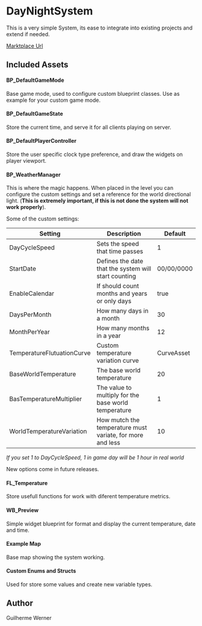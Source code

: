 # DayNightSystem

This is a very simple System, its ease to integrate into existing projects and extend if needed.

[Marktplace Url](https://www.unrealengine.com/marketplace/en-US/product/226f49f1b9c24c44830986dad86869ed)

## Included Assets

#### BP_DefaultGameMode

Base game mode, used to configure custom blueprint classes. Use as example for your custom game mode.

#### BP_DefaultGameState

Store the current time, and serve it for all clients playing on server.

#### BP_DefaultPlayerController

Store the user specific clock type preference, and draw the widgets on player viewport.

#### BP_WeatherManager

This is where the magic happens. When placed in the level you can configure the custom settings and set a reference for the world directional light. (**This is extremely important, if this is not done the system will not work properly**).

Some of the custom settings:

| Setting                    | Description                                               | Default    |
| -------------------------- | --------------------------------------------------------- | ---------- |
| DayCycleSpeed              | Sets the speed that time passes                           | 1          |
| StartDate                  | Defines the date that the system will start counting      | 00/00/0000 |
| EnableCalendar             | If should count months and years or only days             | true       |
| DaysPerMonth               | How many days in a month                                  | 30         |
| MonthPerYear               | How many months in a year                                 | 12         |
| TemperatureFlutuationCurve | Custom temperature variation curve                        | CurveAsset |
| BaseWorldTemperature       | The base world temperature                                | 20         |
| BasTemperatureMultiplier   | The value to multiply for the base world temperature      | 1          |
| WorldTemperatureVariation  | How mutch the temperature must variate, for more and less | 10         |

*If you set 1 to DayCycleSpeed, 1 in game day will be 1 hour in real world*

New options come in future releases.

#### FL_Temperature

Store usefull functions for work with diferent temperature metrics.

#### WB_Preview

Simple widget blueprint for format and display the current temperature, date and time.

#### Example Map

Base map showing the system working.

#### Custom Enums and Structs

Used for store some values and create new variable types.

## Author

Guilherme Werner
